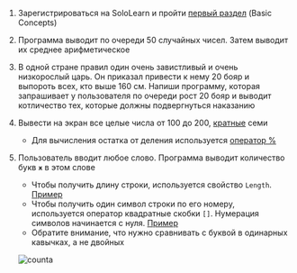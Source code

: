 1. Зарегистрироваться на SoloLearn и пройти [первый раздел](https://www.sololearn.com/Play/CSharp) (Basic Concepts)
2. Программа выводит по очереди 50 случайных чисел. Затем выводит их среднее арифметическое
3. В одной стране правил один очень завистливый и очень низкорослый царь. Он приказал привести к нему 20 бояр и выпороть всех, кто выше 160 см. Напиши программу, которая запрашивает у пользователя по очереди рост 20 бояр и выводит котличество тех, которые должны подвергнуться наказанию
4. Вывести на экран все целые числа от 100 до 200, [кратные](http://www.webmath.ru/poleznoe/formules_18_10.php) семи
   - Для вычисления остатка от деления используется [оператор %](https://docs.microsoft.com/ru-ru/dotnet/csharp/language-reference/operators/modulus-operator)
5. Пользователь вводит любое слово. Программа выводит количество букв `ж` в этом слове
   - Чтобы получить длину строки, используется свойство `Length`. [Пример](https://gist.github.com/Simplifier/594bee4619bdd2c506dd698adef3cc11#file-extractchar-cs-L14)
   - Чтобы получить один символ строки по его номеру, используется оператор квадратные скобки `[]`. Нумерация символов начинается с нуля. [Пример](https://gist.github.com/Simplifier/594bee4619bdd2c506dd698adef3cc11#file-extractchar-cs-L5)
   - Обратите внимание, что нужно сравнивать с буквой в одинарных кавычках, а не двойных

   ![counta](https://api.monosnap.com/rpc/file/download?id=Yd1NBxcCryFAbJ4K2FXiAopLqoQs3m)
